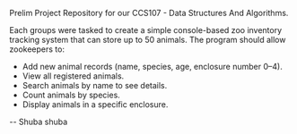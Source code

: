 Prelim Project Repository for our CCS107 - Data Structures And Algorithms. 

Each groups were tasked to create a simple console-based zoo inventory tracking system that can store up to 50 animals. 
The program should allow zookeepers to: 

- Add new animal records (name, species, age, enclosure number 0–4).
- View all registered animals. 
- Search animals by name to see details. 
- Count animals by species. 
- Display animals in a specific enclosure.

-- Shuba shuba  
